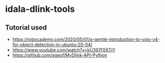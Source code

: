 # idala-dlink-tools

## Tutorial used
- https://robocademy.com/2020/05/01/a-gentle-introduction-to-yolo-v4-for-object-detection-in-ubuntu-20-04/
- https://www.youtube.com/watch?v=kU397FE6TiY
- https://github.com/ageof/MyDlink-API-Python
